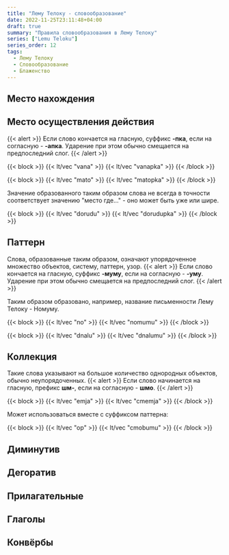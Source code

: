 ```yaml
---
title: "Лему Телоку - словообразование"
date: 2022-11-25T23:11:48+04:00
draft: true
summary: "Правила словообразования в Лему Телоку"
series: ["Lemu Teloku"]
series_order: 12
tags:
  - Лему Телоку
  - Словообразование
  - Блаженство
---
```


## Место нахождения

## Место осуществления действия
{{< alert >}}
Если слово кончается на гласную, суффикс **-пка**, если на согласную - **-апка**. Ударение при этом обычно смещается на предпоследний слог. 
{{< /alert >}}

{{< block >}}
{{< lt/vec "vana" >}}
{{< lt/vec "vanapka" >}}
{{< /block >}}

{{< block >}}
{{< lt/vec "mato" >}}
{{< lt/vec "matopka" >}}
{{< /block >}}

Значение образованного таким образом слова не всегда в точности соответствует значению "место где..." - оно может быть уже или шире. 

{{< block >}}
{{< lt/vec "dorudu" >}}
{{< lt/vec "dorudupka" >}}
{{< /block >}}

## Паттерн
Слова, образованные таким образом, означают упорядоченное множество объектов, систему, паттерн, узор. 
{{< alert >}}
Если слово кончается на гласную, суффикс **-муму**, если на согласную - **-уму**. Ударение при этом обычно смещается на предпоследний слог. 
{{< /alert >}}

Таким образом образовано, например, название письменности Лему Телоку - Номуму. 

{{< block >}}
{{< lt/vec "no" >}}
{{< lt/vec "nomumu" >}}
{{< /block >}}

{{< block >}}
{{< lt/vec "dnalu" >}}
{{< lt/vec "dnalumu" >}}
{{< /block >}}

## Коллекция
Такие слова указывают на большое количество однородных объектов, обычно неупорядоченных.
{{< alert >}}
Если слово начинается на гласную, префикс **шм-**, если на согласную - **шмо**.
{{< /alert >}}

{{< block >}}
{{< lt/vec "emja" >}}
{{< lt/vec "cmemja" >}}
{{< /block >}}

Может использоваться вместе с суффиксом паттерна: 

{{< block >}}
{{< lt/vec "op" >}}
{{< lt/vec "cmobumu" >}}
{{< /block >}}

## Диминутив

## Дегоратив

## Прилагательные
## Глаголы
## Конвёрбы